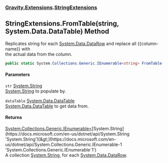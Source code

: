 ### [Gravity.Extensions](./Gravity-Extensions.md 'Gravity.Extensions').[StringExtensions](./Gravity-Extensions-StringExtensions.md 'Gravity.Extensions.StringExtensions')
## StringExtensions.FromTable(string, System.Data.DataTable) Method
Replicates string for each [System.Data.DataRow](https://docs.microsoft.com/en-us/dotnet/api/System.Data.DataRow 'System.Data.DataRow') and replace all {{column-name}} with  
the actual data from the column.  
```csharp
public static System.Collections.Generic.IEnumerable<string> FromTable(this string str, System.Data.DataTable dataTable);
```
#### Parameters
<a name='Gravity-Extensions-StringExtensions-FromTable(string_System-Data-DataTable)-str'></a>
`str` [System.String](https://docs.microsoft.com/en-us/dotnet/api/System.String 'System.String')  
[System.String](https://docs.microsoft.com/en-us/dotnet/api/System.String 'System.String') to populate by.  
  
<a name='Gravity-Extensions-StringExtensions-FromTable(string_System-Data-DataTable)-dataTable'></a>
`dataTable` [System.Data.DataTable](https://docs.microsoft.com/en-us/dotnet/api/System.Data.DataTable 'System.Data.DataTable')  
[System.Data.DataTable](https://docs.microsoft.com/en-us/dotnet/api/System.Data.DataTable 'System.Data.DataTable') to get data from.  
  
#### Returns
[System.Collections.Generic.IEnumerable&lt;](https://docs.microsoft.com/en-us/dotnet/api/System.Collections.Generic.IEnumerable-1 'System.Collections.Generic.IEnumerable`1')[System.String](https://docs.microsoft.com/en-us/dotnet/api/System.String 'System.String')[&gt;](https://docs.microsoft.com/en-us/dotnet/api/System.Collections.Generic.IEnumerable-1 'System.Collections.Generic.IEnumerable`1')  
A collection [System.String](https://docs.microsoft.com/en-us/dotnet/api/System.String 'System.String'), for each [System.Data.DataRow](https://docs.microsoft.com/en-us/dotnet/api/System.Data.DataRow 'System.Data.DataRow').  
